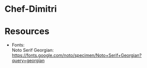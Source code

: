 ﻿# Chef-Dimitri

# Resources 
* Fonts: <br>
Noto Serif Georgian: https://fonts.google.com/noto/specimen/Noto+Serif+Georgian?query=georgian
